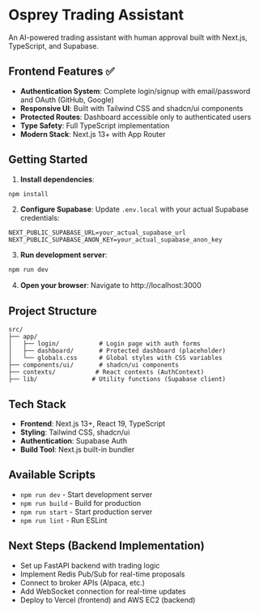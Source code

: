 # Osprey Trading Assistant

An AI-powered trading assistant with human approval built with Next.js, TypeScript, and Supabase.

## Frontend Features ✅

- **Authentication System**: Complete login/signup with email/password and OAuth (GitHub, Google)
- **Responsive UI**: Built with Tailwind CSS and shadcn/ui components
- **Protected Routes**: Dashboard accessible only to authenticated users
- **Type Safety**: Full TypeScript implementation
- **Modern Stack**: Next.js 13+ with App Router

## Getting Started

1. **Install dependencies**:
```bash
npm install
```

2. **Configure Supabase**:
Update `.env.local` with your actual Supabase credentials:
```
NEXT_PUBLIC_SUPABASE_URL=your_actual_supabase_url
NEXT_PUBLIC_SUPABASE_ANON_KEY=your_actual_supabase_anon_key
```

3. **Run development server**:
```bash
npm run dev
```

4. **Open your browser**: Navigate to http://localhost:3000

## Project Structure

```
src/
├── app/
│   ├── login/           # Login page with auth forms
│   ├── dashboard/       # Protected dashboard (placeholder)
│   └── globals.css      # Global styles with CSS variables
├── components/ui/       # shadcn/ui components
├── contexts/           # React contexts (AuthContext)
├── lib/               # Utility functions (Supabase client)
```

## Tech Stack

- **Frontend**: Next.js 13+, React 19, TypeScript
- **Styling**: Tailwind CSS, shadcn/ui
- **Authentication**: Supabase Auth
- **Build Tool**: Next.js built-in bundler

## Available Scripts

- `npm run dev` - Start development server
- `npm run build` - Build for production
- `npm run start` - Start production server
- `npm run lint` - Run ESLint

## Next Steps (Backend Implementation)

- Set up FastAPI backend with trading logic
- Implement Redis Pub/Sub for real-time proposals
- Connect to broker APIs (Alpaca, etc.)
- Add WebSocket connection for real-time updates
- Deploy to Vercel (frontend) and AWS EC2 (backend)